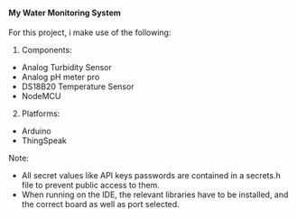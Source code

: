#### My Water Monitoring System

For this project, i make use of the following:

1) Components: 
- Analog Turbidity Sensor
- Analog pH meter pro
- DS18B20 Temperature Sensor
- NodeMCU

2. Platforms:
- Arduino
- ThingSpeak

Note: 
- All secret values like API keys passwords are contained in a secrets.h file to prevent public access to them.
- When running on the IDE, the relevant libraries have to be installed, and the correct board as well as port selected.
